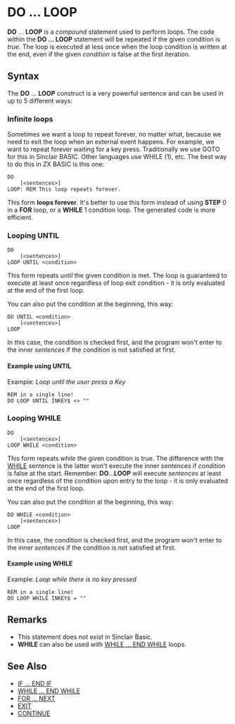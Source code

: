 # DO ... LOOP

**DO** ... **LOOP** is a _compound_ statement used to perform loops. The code within the **DO ... LOOP** statement will be repeated if the given condition is _true_. The loop is executed at less once when the loop condition is written at the end, even if the given _condition_ is false at the first iteration.

## Syntax

The **DO** ... **LOOP** construct is a very powerful sentence and can be used in up to 5 different ways:

### Infinite loops
Sometimes we want a loop to repeat forever, no matter what, because we need to exit the loop when an external event happens. For example, we want to repeat forever waiting for a key press. Traditionally we use GOTO for this in Sinclair BASIC. Other languages use WHILE (1), etc. The best way to do this in ZX BASIC is this one:

```
DO
    [<sentences>]
LOOP: REM This loop repeats forever.
```

This form **loops forever**. It's better to use this form instead of using **STEP** 0 in a **FOR** loop, or a **WHILE** 1 condition loop. The generated code is more efficient.

### Looping UNTIL

```
DO
    [<sentences>]
LOOP UNTIL <condition>
```

This form repeats _until_ the given condition is met. The loop is guaranteed to execute at least once regardless of loop exit condition - it is only evaluated at the end of the first loop.

You can also put the condition at the beginning, this way:

```
DO UNTIL <condition>
    [<sentences>]
LOOP
```

In this case, the condition is checked first, and the program won't enter to the inner _sentences_ if the condition is not satisfied at first.

#### Example using UNTIL
Example: _Loop until the user press a Key_

```
REM in a single line!
DO LOOP UNTIL INKEY$ <> ""
```

### Looping WHILE

```
DO
    [<sentences>]
LOOP WHILE <condition>
```

This form repeats _while_ the given condition is true.
The difference with the [WHILE](while) sentence is the latter won't execute the inner sentences if _condition_ is false at the start. Remember: **DO**...**LOOP** will execute _sentences_ at least once regardless of the condition upon entry to the loop - it is only evaluated at the end of the first loop.

You can also put the condition at the beginning, this way:

```
DO WHILE <condition>
    [<sentences>]
LOOP
```

In this case, the condition is checked first, and the program won't enter to the inner _sentences_ if the condition is not satisfied at first.

#### Example using WHILE

Example: _Loop while there is no key pressed_

```
REM in a single line!
DO LOOP WHILE INKEY$ = ""
```


## Remarks
* This statement does not exist in Sinclair Basic.
* **WHILE** can also be used with [WHILE ... END WHILE](while) loops.

## See Also
* [IF ... END IF](if)
* [WHILE ... END WHILE](while)
* [FOR ... NEXT](for)
* [EXIT](exit)
* [CONTINUE](continue)
